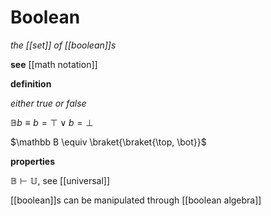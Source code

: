 # Boolean

_the [[set]] of [[boolean]]s_

**see** [[math notation]]

**definition**

_either true or false_

$\mathbb B b \equiv b = \top \lor b = \bot$

$\mathbb B \equiv \braket{\braket{\top, \bot}}$

**properties**

$\mathbb B \vdash \mathbb U$, see [[universal]]

[[boolean]]s can be manipulated through [[boolean algebra]]
